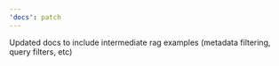 ```yaml
---
'docs': patch
---
```


Updated docs to include intermediate rag examples (metadata filtering, query filters, etc)
